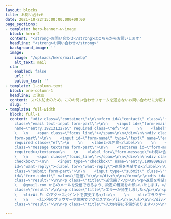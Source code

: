 ```yaml
---
layout: blocks
title: お問い合わせ
date: 2021-10-22T15:00:00.000+00:00
page_sections:
- template: hero-banner-w-image
  block: hero-2
  content: "<strong>お問い合わせ</strong>はこちらからお願いします"
  headline: "<strong>お問い合わせ</strong>"
  background_image: ''
  image:
    image: "/uploads/hero/mail.webp"
    alt_text: mail
  cta:
    enabled: false
    url: ''
    button_text: ''
- template: 1-column-text
  block: one-column-1
  headline: ご注意
  content: スパム防止のため、このお問い合わせフォームを通さないお問い合わせに対応することはできません。<br>また、このフォームを通していても、スパム・いたずらと思われるものには一切応じません。
  slug: ''
- template: full-width
  block: full-1
  content: "<div class=\"container\">\n\n<form id=\"contact\" class=\"form\">\n\n<div
    class=\"email text-input form-part\">\n\n    <input id=\"form-email\" type=\"email\"
    name=\"entry.1921312276\" required class=\"ef\">\n    \n    <label>Email</label>\n
    \   \n    <span class=\"focus_line\"></span>\n\n</div>\n\n<div class=\"name text-input
    form-part\">\n\n    <input id=\"form-name\" type=\"text\" name=\"entry.13022715\"
    required class=\"ef\">\n    \n    <label>お名前</label>\n    \n    <span class=\"focus_line\"></span>\n\n</div>\n\n<div
    class=\"message textarea form-part\">\n\n    <textarea id=\"form-message\" name=\"entry.1447379776\"
    required></textarea>\n    \n    <label for=\"form-message\">お問い合わせ内容</label>\n
    \   \n    <span class=\"focus_line\"></span>\n\n</div>\n\n<div class=\"reply form-part
    checkbox\">\n\n    <input type=\"checkbox\" name=\"entry.1998096288\" value=\"返信を希望する\"
    id=\"want-reply\"><label for=\"want-reply\">返信を希望する</label>\n\n</div>\n\n<div
    class=\"submit form-part\">\n\n    <input type=\"submit\" class=\"form-submit\"
    id=\"form-submit\" value=\"送信\">\n\n</div>\n\n</form>\n\n<div id=\"success-message\"
    class=\"result\">\n\n<p class=\"title\">送信完了</p>\n\n<p>返信を希望された方には、なるべく1週間以内にメールでご返事いたします。<br>\n\n
    \   @gmail.com からのメールを受信できるよう、設定の確認をお願いいたします。</p>\n\n</div>\n\n<div id=\"error-message\"
    class=\"result\">\n\n<p class=\"title\">エラーが発生しました</p>\n\n<p>以下の方法でエラーが解決する場合があります。</p>\n\n<ul>\n\n
    \   <li>Wi-Fi のアクセスポイントを変更する</li>\n    \n    <li>ブラウザーのシークレットモードやゲストモードでアクセスする</li>\n
    \   \n    <li>別のブラウザーや端末でアクセスする</li>\n\n</ul>\n\n</div>\n\n<div id=\"empty-message\"
    class=\"result\">\n\n<p class=\"title\">入力内容に不備があります</p>\n\n</div>\n\n</div><script src=\"../assets/js/form.js\" defer></script>"

---
```

